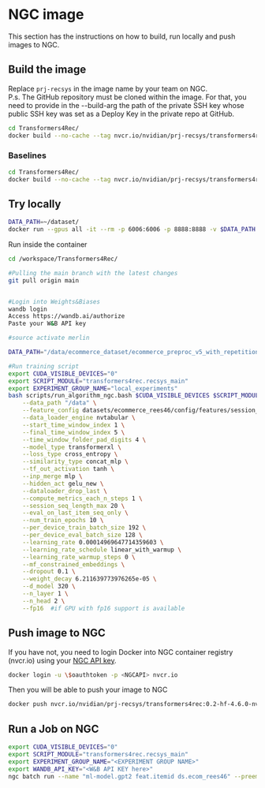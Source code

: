 
# NGC image

This section has the instructions on how to build, run locally and push images to NGC.

## Build the image

Replace `prj-recsys` in the image name by your team on NGC.  
P.s. The GitHub repository must be cloned within the image. For that, you need to provide in the --build-arg the path of the private SSH key whose public SSH key was set as a Deploy Key in the private repo at GitHub.

```bash
cd Transformers4Rec/
docker build --no-cache --tag nvcr.io/nvidian/prj-recsys/transformers4rec:0.2-hf-4.6.0-nvtabular-0.5.1 --build-arg SSH_KEY="$(cat ~/.ssh/transf4rec_ngc_repo_key)" -f containers/ngc/Dockerfile.ngc .
```

### Baselines

```bash
cd Transformers4Rec/
docker build --no-cache --tag nvcr.io/nvidian/prj-recsys/transformers4rec:0.2-hf-4.6.0-nvtabular-0.5.1-theano1.0.5 --build-arg SSH_KEY="$(cat ~/.ssh/transf4rec_ngc_repo_key)" -f containers/ngc/Dockerfile.ngc_theano .
```


## Try locally

```bash
DATA_PATH=~/dataset/
docker run --gpus all -it --rm -p 6006:6006 -p 8888:8888 -v $DATA_PATH:/data --workdir /workspace/ nvcr.io/nvidian/prj-recsys/transformers4rec:0.2-hf-4.6.0-nvtabular-0.5.1 /bin/bash
```

Run inside the container

```bash
cd /workspace/Transformers4Rec/

#Pulling the main branch with the latest changes
git pull origin main


#Login into Weights&Biases
wandb login 
Access https://wandb.ai/authorize
Paste your W&B API key

#source activate merlin

DATA_PATH="/data/ecommerce_dataset/ecommerce_preproc_v5_with_repetitions_day_folders"

#Run training script
export CUDA_VISIBLE_DEVICES="0"
export SCRIPT_MODULE="transformers4rec.recsys_main"
export EXPERIMENT_GROUP_NAME="local_experiments"
bash scripts/run_algorithm_ngc.bash $CUDA_VISIBLE_DEVICES $SCRIPT_MODULE $EXPERIMENT_GROUP_NAME \
    --data_path "/data" \
    --feature_config datasets/ecommerce_rees46/config/features/session_based_features_itemid.yaml \
    --data_loader_engine nvtabular \
    --start_time_window_index 1 \
    --final_time_window_index 5 \
    --time_window_folder_pad_digits 4 \
    --model_type transformerxl \
    --loss_type cross_entropy \
    --similarity_type concat_mlp \
    --tf_out_activation tanh \
    --inp_merge mlp \
    --hidden_act gelu_new \
    --dataloader_drop_last \
    --compute_metrics_each_n_steps 1 \
    --session_seq_length_max 20 \
    --eval_on_last_item_seq_only \
    --num_train_epochs 10 \
    --per_device_train_batch_size 192 \
    --per_device_eval_batch_size 128 \
    --learning_rate 0.00014969647714359603 \
    --learning_rate_schedule linear_with_warmup \
    --learning_rate_warmup_steps 0 \
    --mf_constrained_embeddings \
    --dropout 0.1 \
    --weight_decay 6.211639773976265e-05 \
    --d_model 320 \
    --n_layer 1 \
    --n_head 2 \
    --fp16  #if GPU with fp16 support is available
```

## Push image to NGC
If you have not, you need to login Docker into NGC container registry (nvcr.io) using your [NGC API key](https://ngc.nvidia.com/setup/api-key). 

```bash
docker login -u \$oauthtoken -p <NGCAPI> nvcr.io 
```

Then you will be able to push your image to NGC
```bash
docker push nvcr.io/nvidian/prj-recsys/transformers4rec:0.2-hf-4.6.0-nvtabular-0.5.1
```

## Run a Job on NGC

```bash
export CUDA_VISIBLE_DEVICES="0"
export SCRIPT_MODULE="transformers4rec.recsys_main"
export EXPERIMENT_GROUP_NAME="<EXPERIMENT GROUP NAME>"
export WANDB_API_KEY="<W&B API KEY here>"
ngc batch run --name "ml-model.gpt2 feat.itemid ds.ecom_rees46" --preempt RUNONCE --ace nv-us-west-2 --instance dgx1v.32g.1.norm --commandline "bash -c 'nvidia-smi && source activate rapids && wandb login $WANDB_API_KEY && date && git pull origin main && date && bash scripts/run_algorithm_ngc.bash $CUDA_VISIBLE_DEVICES $SCRIPT_MODULE $EXPERIMENT_GROUP_NAME --data_path /data/ --feature_config datasets/ecommerce_rees46/config/features/session_based_features_itemid.yaml --fp16 --data_loader_engine nvtabular --start_time_window_index 1 --final_time_window_index 30 --time_window_folder_pad_digits 4 --model_type gpt2 --loss_type cross_entropy --per_device_eval_batch_size 512 --similarity_type concat_mlp --tf_out_activation tanh --inp_merge mlp --learning_rate_warmup_steps 0 --learning_rate_schedule linear_with_warmup --hidden_act gelu --num_train_epochs 10 --dataloader_drop_last --compute_metrics_each_n_steps 1 --session_seq_length_max 20 --eval_on_last_item_seq_only --mf_constrained_embeddings --layer_norm_featurewise --per_device_train_batch_size 384 --learning_rate 0.0008781937894379981 --dropout 0.2 --input_dropout 0.4 --weight_decay 1.4901138106122045e-05 --d_model 128 --item_embedding_dim 448 --n_layer 1 --n_head 1 --label_smoothing 0.9 --stochastic_shared_embeddings_replacement_prob 0.0 --item_id_embeddings_init_std 0.03 --other_embeddings_init_std 0.034999999999999996 && date'" --result /results --image "nvidian/prj-recsys/transformers4rec:0.2-hf-4.6.0-nvtabular-0.5" --org nvidian --team prj-recsys --datasetid 74861:/data